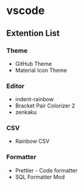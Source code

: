 # vscode

## Extention List

### Theme

- GitHub Theme
- Material Icon Theme

### Editor

- indent-rainbow
- Bracket Pair Colorizer 2
- zenkaku

### CSV

- Rainbow CSV


### Formatter

- Prettier - Code formatter
- SQL Formatter Mod

